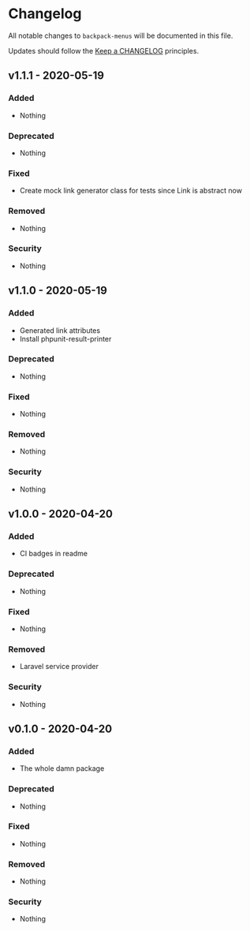 # Changelog

All notable changes to `backpack-menus` will be documented in this file.

Updates should follow the [Keep a CHANGELOG](http://keepachangelog.com/) principles.

## v1.1.1 - 2020-05-19

### Added
- Nothing

### Deprecated
- Nothing

### Fixed
- Create mock link generator class for tests since Link is abstract now

### Removed
- Nothing

### Security
- Nothing

## v1.1.0 - 2020-05-19

### Added
- Generated link attributes
- Install phpunit-result-printer

### Deprecated
- Nothing

### Fixed
- Nothing

### Removed
- Nothing

### Security
- Nothing

## v1.0.0 - 2020-04-20

### Added
- CI badges in readme

### Deprecated
- Nothing

### Fixed
- Nothing

### Removed
- Laravel service provider

### Security
- Nothing

## v0.1.0 - 2020-04-20

### Added
- The whole damn package

### Deprecated
- Nothing

### Fixed
- Nothing

### Removed
- Nothing

### Security
- Nothing
